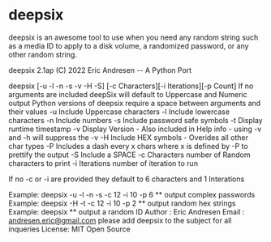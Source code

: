 # deepsix
deepsix is an awesome tool to use when you need any random string such as a media ID to apply to a disk volume, a randomized password, or any other random string.

deepsix 2.1ap (C) 2022 Eric Andresen  -- A Python Port

deepsix [-u -l -n -s -v -H -S] [-c Characters][-i Iterations][-p Count]
If no arguments are included deepSix will default to Uppercase and Numeric output
Python versions of deepsix require a space between arguments and their values
-u Include Uppercase characters
-l Include lowercase characters
-n Include numbers
-s Include password safe symbols
-t Display runtime timestamp
-v Display Version - Also included in Help info - using -v and -h will suppress the -v
-H Include HEX symbols - Overides all other char types
-P Includes a dash every x chars where x is defined by -P to prettify the output
-S Include a SPACE
-c Characters number of Random characters to print
-i Iterations number of iteration to run

If no -c or -i are provided they default to 6 characters and 1 Interations

Example:     deepsix -u -l -n -s -c 12 -i 10 -p 6  ** output complex  passwords
Example:     deepsix -H -t -c 12 -i 10 -p 2        ** output random hex strings
Example:     deepsix                            ** output a random ID
Author :     Eric Andresen
Email  :     andresen.eric@gmail.com please add deepsix to the subject for all inqueries
License:     MIT Open Source

